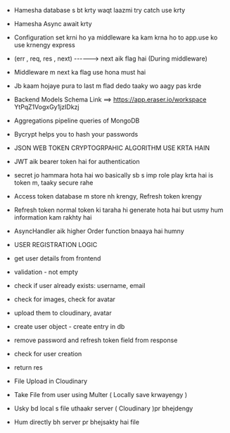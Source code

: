 * Hamesha database s bt krty waqt laazmi try catch use krty
* Hamesha Async await krty
* Configuration set krni ho ya middleware ka kam krna ho to app.use ko use     krnengy express
* (err , req, res , next) ------> next aik flag hai (During middleware)
* Middleware m next ka flag use hona must hai 
* Jb kaam hojaye pura to last m flad dedo taaky wo aagy pas krde 

* Backend Models Schema Link ==> https://app.eraser.io/workspace    YtPqZ1VogxGy1jzIDkzj

* Aggregations pipeline queries of MongoDB

* Bycrypt helps you to hash your passwords
* JSON WEB TOKEN CRYPTOGRPAHIC ALGORITHM USE KRTA HAIN
* JWT aik bearer token hai for authentication

* secret jo hammara hota hai wo basically sb s imp role play krta hai is token m, taaky secure rahe

* Access token database m store nh krengy, Refresh token krengy
* Refresh token normal token ki taraha hi generate hota hai but usmy hum information kam rakhty hai

* AsyncHandler aik higher Order function bnaaya hai humny


* USER REGISTRATION LOGIC

* get user details from frontend
* validation - not empty
* check if user already exists: username, email
* check for images, check for avatar
* upload them to cloudinary, avatar
* create user object - create entry in db
* remove password and refresh token field from response
* check for user creation
* return res


* File Upload in Cloudinary

* Take File from user using Multer ( Locally save krwayengy )
* Usky bd local s file uthaakr server ( Cloudinary )pr bhejdengy
* Hum directly bh server pr bhejsakty hai file
